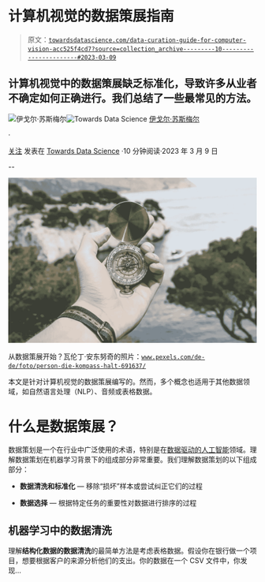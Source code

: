 # 计算机视觉的数据策展指南

> 原文：[`towardsdatascience.com/data-curation-guide-for-computer-vision-acc525f4cd7?source=collection_archive---------10-----------------------#2023-03-09`](https://towardsdatascience.com/data-curation-guide-for-computer-vision-acc525f4cd7?source=collection_archive---------10-----------------------#2023-03-09)

## **计算机视觉中的数据策展缺乏标准化，导致许多从业者不确定如何正确进行。我们总结了一些最常见的方法。**

[](https://medium.com/@isusmelj?source=post_page-----acc525f4cd7--------------------------------)![伊戈尔·苏斯梅尔](https://medium.com/@isusmelj?source=post_page-----acc525f4cd7--------------------------------)[](https://towardsdatascience.com/?source=post_page-----acc525f4cd7--------------------------------)![Towards Data Science](https://towardsdatascience.com/?source=post_page-----acc525f4cd7--------------------------------) [伊戈尔·苏斯梅尔](https://medium.com/@isusmelj?source=post_page-----acc525f4cd7--------------------------------)

·

[关注](https://medium.com/m/signin?actionUrl=https%3A%2F%2Fmedium.com%2F_%2Fsubscribe%2Fuser%2Fa20329809ac8&operation=register&redirect=https%3A%2F%2Ftowardsdatascience.com%2Fdata-curation-guide-for-computer-vision-acc525f4cd7&user=Igor+Susmelj&userId=a20329809ac8&source=post_page-a20329809ac8----acc525f4cd7---------------------post_header-----------) 发表在 [Towards Data Science](https://towardsdatascience.com/?source=post_page-----acc525f4cd7--------------------------------) ·10 分钟阅读·2023 年 3 月 9 日[](https://medium.com/m/signin?actionUrl=https%3A%2F%2Fmedium.com%2F_%2Fvote%2Ftowards-data-science%2Facc525f4cd7&operation=register&redirect=https%3A%2F%2Ftowardsdatascience.com%2Fdata-curation-guide-for-computer-vision-acc525f4cd7&user=Igor+Susmelj&userId=a20329809ac8&source=-----acc525f4cd7---------------------clap_footer-----------)

--

[](https://medium.com/m/signin?actionUrl=https%3A%2F%2Fmedium.com%2F_%2Fbookmark%2Fp%2Facc525f4cd7&operation=register&redirect=https%3A%2F%2Ftowardsdatascience.com%2Fdata-curation-guide-for-computer-vision-acc525f4cd7&source=-----acc525f4cd7---------------------bookmark_footer-----------)![](img/f27f307fd92fa83752779cc56ea32a2f.png)

从数据策展开始？瓦伦丁·安东努奇的照片：[`www.pexels.com/de-de/foto/person-die-kompass-halt-691637/`](https://www.pexels.com/de-de/foto/person-die-kompass-halt-691637/)

本文是针对计算机视觉的数据策展编写的。然而，多个概念也适用于其他数据领域，如自然语言处理（NLP）、音频或表格数据。

# 什么是数据策展？

数据策划是一个在行业中广泛使用的术语，特别是在[数据驱动的人工智能](https://datacentricai.org/)领域。理解数据策划在机器学习背景下的组成部分非常重要。我们理解数据策划的以下组成部分：

+   **数据清洗和标准化** — 移除“损坏”样本或尝试纠正它们的过程

+   **数据选择** — 根据特定任务的重要性对数据进行排序的过程

## 机器学习中的数据清洗

理解**结构化数据的数据清洗**的最简单方法是考虑表格数据。假设你在银行做一个项目，想要根据客户的来源分析他们的支出。你的数据在一个 CSV 文件中，你发现…
